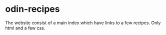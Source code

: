 # odin-recipes
The website consist of a main index which have links  to a few recipes.
Only  html  and a few css.